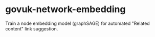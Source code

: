 govuk-network-embedding
==============================

Train a node embedding model (graphSAGE) for automated "Related content" link suggestion.
